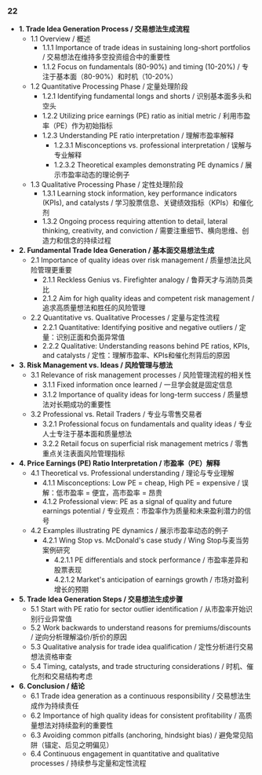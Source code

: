 ### 22
- **1. Trade Idea Generation Process / 交易想法生成流程**
    - 1.1 Overview / 概述
        - 1.1.1 Importance of trade ideas in sustaining long-short portfolios / 交易想法在维持多空投资组合中的重要性
        - 1.1.2 Focus on fundamentals (80-90%) and timing (10-20%) / 专注于基本面（80-90%）和时机（10-20%）
    - 1.2 Quantitative Processing Phase / 定量处理阶段
        - 1.2.1 Identifying fundamental longs and shorts / 识别基本面多头和空头
        - 1.2.2 Utilizing price earnings (PE) ratio as initial metric / 利用市盈率（PE）作为初始指标
        - 1.2.3 Understanding PE ratio interpretation / 理解市盈率解释
            - 1.2.3.1 Misconceptions vs. professional interpretation / 误解与专业解释
            - 1.2.3.2 Theoretical examples demonstrating PE dynamics / 展示市盈率动态的理论例子
    - 1.3 Qualitative Processing Phase / 定性处理阶段
        - 1.3.1 Learning stock information, key performance indicators (KPIs), and catalysts / 学习股票信息、关键绩效指标（KPIs）和催化剂
        - 1.3.2 Ongoing process requiring attention to detail, lateral thinking, creativity, and conviction / 需要注重细节、横向思维、创造力和信念的持续过程
- **2. Fundamental Trade Idea Generation / 基本面交易想法生成**
    - 2.1 Importance of quality ideas over risk management / 质量想法比风险管理更重要
        - 2.1.1 Reckless Genius vs. Firefighter analogy / 鲁莽天才与消防员类比
        - 2.1.2 Aim for high quality ideas and competent risk management / 追求高质量想法和胜任的风险管理
    - 2.2 Quantitative vs. Qualitative Processes / 定量与定性流程
        - 2.2.1 Quantitative: Identifying positive and negative outliers / 定量：识别正面和负面异常值
        - 2.2.2 Qualitative: Understanding reasons behind PE ratios, KPIs, and catalysts / 定性：理解市盈率、KPIs和催化剂背后的原因
- **3. Risk Management vs. Ideas / 风险管理与想法**
    - 3.1 Relevance of risk management processes / 风险管理流程的相关性
        - 3.1.1 Fixed information once learned / 一旦学会就是固定信息
        - 3.1.2 Importance of quality ideas for long-term success / 质量想法对长期成功的重要性
    - 3.2 Professional vs. Retail Traders / 专业与零售交易者
        - 3.2.1 Professional focus on fundamentals and quality ideas / 专业人士专注于基本面和质量想法
        - 3.2.2 Retail focus on superficial risk management metrics / 零售重点关注表面风险管理指标
- **4. Price Earnings (PE) Ratio Interpretation / 市盈率（PE）解释**
    - 4.1 Theoretical vs. Professional understanding / 理论与专业理解
        - 4.1.1 Misconceptions: Low PE = cheap, High PE = expensive / 误解：低市盈率 = 便宜，高市盈率 = 昂贵
        - 4.1.2 Professional view: PE as a signal of quality and future earnings potential / 专业观点：市盈率作为质量和未来盈利潜力的信号
    - 4.2 Examples illustrating PE dynamics / 展示市盈率动态的例子
        - 4.2.1 Wing Stop vs. McDonald's case study / Wing Stop与麦当劳案例研究
            - 4.2.1.1 PE differentials and stock performance / 市盈率差异和股票表现
            - 4.2.1.2 Market's anticipation of earnings growth / 市场对盈利增长的预期
- **5. Trade Idea Generation Steps / 交易想法生成步骤**
    - 5.1 Start with PE ratio for sector outlier identification / 从市盈率开始识别行业异常值
    - 5.2 Work backwards to understand reasons for premiums/discounts / 逆向分析理解溢价/折价的原因
    - 5.3 Qualitative analysis for trade idea qualification / 定性分析进行交易想法资格审查
    - 5.4 Timing, catalysts, and trade structuring considerations / 时机、催化剂和交易结构考虑
- **6. Conclusion / 结论**
    - 6.1 Trade idea generation as a continuous responsibility / 交易想法生成作为持续责任
    - 6.2 Importance of high quality ideas for consistent profitability / 高质量想法对持续盈利的重要性
    - 6.3 Avoiding common pitfalls (anchoring, hindsight bias) / 避免常见陷阱（锚定、后见之明偏见）
    - 6.4 Continuous engagement in quantitative and qualitative processes / 持续参与定量和定性流程
